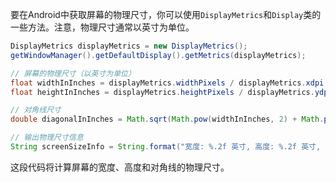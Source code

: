 要在Android中获取屏幕的物理尺寸，你可以使用`DisplayMetrics`和`Display`类的一些方法。注意，物理尺寸通常以英寸为单位。

```java
DisplayMetrics displayMetrics = new DisplayMetrics();
getWindowManager().getDefaultDisplay().getMetrics(displayMetrics);

// 屏幕的物理尺寸（以英寸为单位）
float widthInInches = displayMetrics.widthPixels / displayMetrics.xdpi;
float heightInInches = displayMetrics.heightPixels / displayMetrics.ydpi;

// 对角线尺寸
double diagonalInInches = Math.sqrt(Math.pow(widthInInches, 2) + Math.pow(heightInInches, 2));

// 输出物理尺寸信息
String screenSizeInfo = String.format("宽度: %.2f 英寸, 高度: %.2f 英寸, 对角线: %.2f 英寸", widthInInches, heightInInches, diagonalInInches);
```

这段代码将计算屏幕的宽度、高度和对角线的物理尺寸。